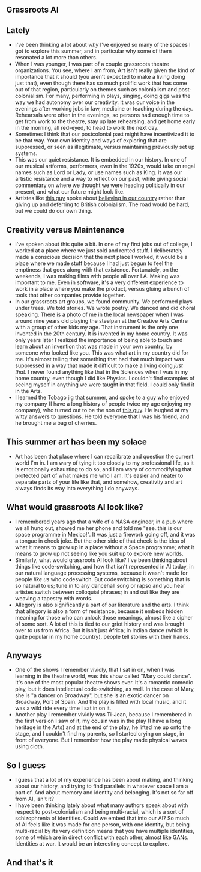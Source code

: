 ## Grassroots AI

## Lately
- I've been thinking a lot about *why* I've enjoyed so many of the spaces I got to explore this summer, and in particular why some of them resonated
  a lot more than others. 
- When I was younger, I was part of a couple grassroots theatre organizations. You see, where I am from, Art isn't really given the kind of importance
  that it should (you aren't expected to make a living doing just that), even though there has so much prolific work that has come out of that region, particularly on themes such as colonialism and post-
  colonialism. For many, performing in plays, singing, doing gigs was the way we had autonomy over our creativity. It was our voice in the evenings
  after working jobs in law, medicine or teaching during the day. Rehearsals were often in the evenings, so persons had enough time to get from work
  to the theatre, stay up late rehearsing, and get home early in the morning, all red-eyed, to head to work the next day.
- Sometimes I think that our postcolonial past might have incentivized it to be that way. Your own identity and ways of exploring that are suppressed,
  or seen as illegitimate, versus maintaining previously set up systems.
- This was our quiet resistance. It is embedded in our history. In one of our musical artforms, performers, even in the 1920s, would take on regal names such as Lord or Lady,
  or use names such as King. It was our artistic resistance and a way to reflect on our past, while giving social commentary on where we thought
  we were heading politically in our present, and what our future might look like. 
- Artistes like [this guy](https://en.wikipedia.org/wiki/Black_Stalin) spoke about [believing in our country](https://www.youtube.com/watch?v=Y-jXacysH5E) rather than giving up and deferring to British colonialism. The road would be hard, but we could do our own thing.

## Creativity versus Maintenance
- I've spoken about this quite a bit. In one of my first jobs out of college, I worked at a place where we just sold and rented stuff. I deliberately made
  a conscious decision that the next place I worked, it would be a place where we made stuff because I had just begun to feel the emptiness that goes along with
  that existence. Fortunately, on the weekends, I was making films with people all over LA. Making was important to me. Even in software, it's a very
  different experience to work in a place where you make the product, versus gluing a bunch of tools that other companies provide together.
- In our grassroots art groups, we found community. We performed plays under trees. We told stories. We wrote poetry. We danced and did choral speaking.
  There is a photo of me in the local newspaper when I was around nine years old playing the steelpan at the Creative Arts Centre with a group of other
  kids my age. That instrument is the only one invented in the 20th century. It is invented in my home country. It was only years later I realized the
  importance of being able to touch and learn about an invention that was made in your own country, by someone who looked like you. This was what art
  in my country did for me. It's almost telling that something that had that much impact was suppressed in a way that made it difficult to make a living
  doing *just that*.
  I never found anything like that in the Sciences when I was in my home country, even though I did like Physics. I couldn't 
  find examples of seeing myself in anything we were taught in that field. I could only find it in the Arts.
- I learned the Tobago jig that summer, and spoke to a guy who enjoyed my company (I have a long history of people twice my age enjoying my company),
  who turned out to be the son of [this guy](https://www.youtube.com/watch?v=BfdyLtjgFL8). He laughed at my witty answers to questions. He told everyone
  that I was his friend, and he brought me a bag of cherries. 
  
## This summer art has been my solace
- Art has been that place where I can recalibrate and question the current world I'm in. I am wary of tying it too closely to my professional life, 
  as it is emotionally exhausting to do so, and I am wary of commodifying that protected part of what makes me who I am. It's easier and neater
  to separate parts of your life like that, and somehow, creativtiy and art always finds its way into everything I do anyways. 

## What would grassroots AI look like?
- I remembered years ago that a wife of a NASA engineer, in a pub where we all hung out, showed me her phone and told me "see..this is our space 
  programme in Mexico!". It was just a firework going off, and it was a tongue in cheek joke. But the other side of that cheek is the idea of what
  it means to grow up in a place without a Space programme; what it means to grow up not seeing like you suit up to explore new worlds. 
- Similarly, what would grassroots AI look like? I've been thinking about things like code-switching, and how that isn't represented in AI today,
  in our natural language processing systems, because it wasn't made for people *like us* who codeswitch. But codeswitching is something that 
  is so natural to us; tune in to any dancehall song or rapso and you hear artistes switch between colloquial phrases; in and out like they are
  weaving a tapestry with words.
- Allegory is also significantly a part of our literature and the arts. I think that allegory is also a form of resistance, because it embeds
  hidden meaning for those who can unlock those meanings, almost like a cipher of some sort. A lot of this is tied to our griot history and was
  brought over to us from Africa. But it isn't just Africa; in Indian dance (which is quite popular in my home country), people tell stories 
  with their hands. 
  
## Anyways
- One of the shows I remember vividly, that I sat in on, when I was learning in the theatre world, was this show called "Mary could dance". It's one
  of the most popular theatre shows ever. It's a romantic comedic play, but it does intellectual code-switching, as well. In the case of Mary,
  she is "a dancer on Broadway", but she is an exotic dancer on Broadway, Port of Spain. And the play is filled with local music, and it was a 
  wild ride every time I sat in on it. 
- Another play I remember vividly was Ti-Jean, because I remembered in the first version I saw of it, my cousin was in the play (I have a long
  heritage in the Arts) and at the end of the play, he lifted me up onto the stage, and I couldn't find my parents, so I started crying on stage,
  in front of everyone. But I remember how the play made physical waves using cloth. 
  
## So I guess
- I guess that a lot of my experience has been about making, and thinking about our history, and trying to find parallels in whatever space 
  I am a part of. And about memory and identity and belonging. It's not so far off from AI, isn't it?
- I have been thinking lately about what many authors speak about with respect to post-colonialism and being multi-racial, which is a sort of
  schizophrenia of identities. Could we embed that into our AI? So much of AI feels like it was made for one person, with one identity,
  but being multi-racial by its very definition means that you have multiple identities, some of which are in direct conflict with each other,
  almost like GANs. Identities at war. It would be an interesting concept to explore.
  
## And that's it

  
